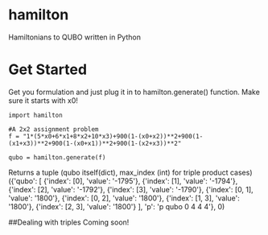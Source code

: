 # hamilton

Hamiltonians to QUBO written in Python


# Get Started

Get you formulation and just plug it in to hamilton.generate() function. Make sure it starts with x0!

```
import hamilton

#A 2x2 assignment problem
f = "1*(5*x0+6*x1+8*x2+10*x3)+900(1-(x0+x2))**2+900(1-(x1+x3))**2+900(1-(x0+x1))**2+900(1-(x2+x3))**2"

qubo = hamilton.generate(f)

```

Returns a tuple (qubo itself(dict), max_index (int) for triple product cases)
({'qubo': [
{'index': [0], 'value': '-1795'},
{'index': [1], 'value': '-1794'},
{'index': [2], 'value': '-1792'},
{'index': [3], 'value': '-1790'},
{'index': [0, 1], 'value': '1800'},
{'index': [0, 2], 'value': '1800'},
{'index': [1, 3], 'value': '1800'},
{'index': [2, 3], 'value': '1800'}
],
'p': 'p qubo 0 4 4 4'}, 0)

##Dealing with triples
Coming soon!
